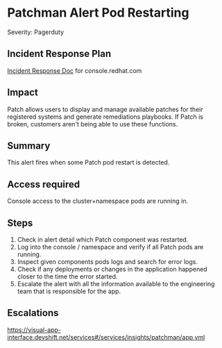 # Patchman Alert Pod Restarting
Severity: Pagerduty

## Incident Response Plan
 [Incident Response Doc](https://docs.google.com/document/d/1AyEQnL4B11w7zXwum8Boty2IipMIxoFw1ri1UZB6xJE) for console.redhat.com

## Impact
Patch allows users to display and manage available patches for their registered systems and generate remediations playbooks. If Patch is broken, customers aren't being able to use these functions.

## Summary
This alert fires when some Patch pod restart is detected.

## Access required
Console access to the cluster+namespace pods are running in.

## Steps
1. Check in alert detail which Patch component was restarted.
2. Log into the console / namespace and verify if all Patch pods are running.
3. Inspect given components pods logs and search for error logs.
4. Check if any deployments or changes in the application happened closer to the time the error started. 
5. Escalate the alert with all the information available to the engineering team that is responsible for the app.

## Escalations
https://visual-app-interface.devshift.net/services#/services/insights/patchman/app.yml
